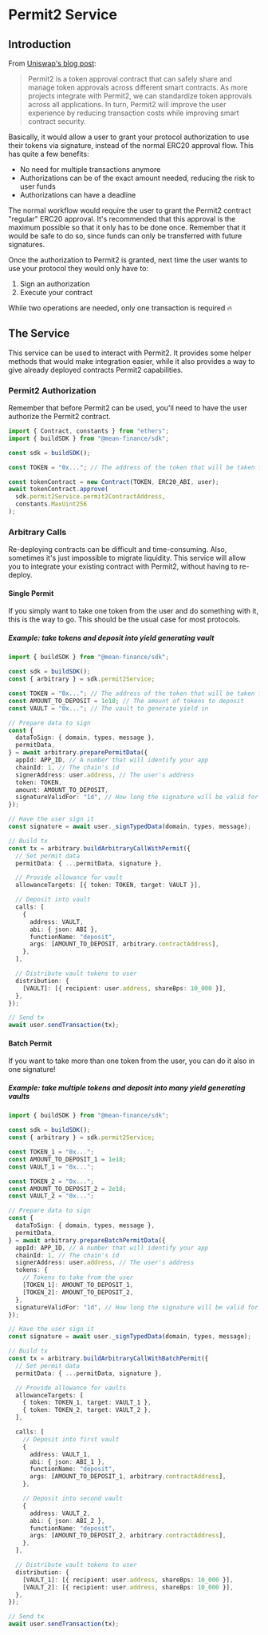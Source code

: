 # Permit2 Service

## Introduction

From [Uniswap's blog post](https://blog.uniswap.org/permit2-and-universal-router):

> Permit2 is a token approval contract that can safely share and manage token approvals across different smart contracts. As more projects integrate with Permit2, we can standardize token approvals across all applications. In turn, Permit2 will improve the user experience by reducing transaction costs while improving smart contract security.

Basically, it would allow a user to grant your protocol authorization to use their tokens via signature, instead of the normal ERC20 approval flow. This has quite a few benefits:

- No need for multiple transactions anymore
- Authorizations can be of the exact amount needed, reducing the risk to user funds
- Authorizations can have a deadline

The normal workflow would require the user to grant the Permit2 contract "regular" ERC20 approval. It's recommended that this approval is the maximum possible so that it only has to be done once. Remember that it would be safe to do so, since funds can only be transferred with future signatures.

Once the authorization to Permit2 is granted, next time the user wants to use your protocol they would only have to:

1. Sign an authorization
1. Execute your contract

While two operations are needed, only one transaction is required 🔥

## The Service

This service can be used to interact with Permit2. It provides some helper methods that would make integration easier, while it also provides a way to give already deployed contracts Permit2 capabilities.

### Permit2 Authorization

Remember that before Permit2 can be used, you'll need to have the user authorize the Permit2 contract.

```ts
import { Contract, constants } from "ethers";
import { buildSDK } from "@mean-finance/sdk";

const sdk = buildSDK();

const TOKEN = "0x..."; // The address of the token that will be taken from the user

const tokenContract = new Contract(TOKEN, ERC20_ABI, user);
await tokenContract.approve(
  sdk.permit2Service.permit2ContractAddress,
  constants.MaxUint256
);
```

### Arbitrary Calls

Re-deploying contracts can be difficult and time-consuming. Also, sometimes it's just impossible to migrate liquidity. This service will allow you to integrate your existing contract with Permit2, without having to re-deploy.

#### Single Permit

If you simply want to take one token from the user and do something with it, this is the way to go. This should be the usual case for most protocols.

##### Example: take tokens and deposit into yield generating vault

```ts
import { buildSDK } from "@mean-finance/sdk";

const sdk = buildSDK();
const { arbitrary } = sdk.permit2Service;

const TOKEN = "0x..."; // The address of the token that will be taken from the user
const AMOUNT_TO_DEPOSIT = 1e18; // The amount of tokens to deposit
const VAULT = "0x..."; // The vault to generate yield in

// Prepare data to sign
const {
  dataToSign: { domain, types, message },
  permitData,
} = await arbitrary.preparePermitData({
  appId: APP_ID, // A number that will identify your app
  chainId: 1, // The chain's id
  signerAddress: user.address, // The user's address
  token: TOKEN,
  amount: AMOUNT_TO_DEPOSIT,
  signatureValidFor: "1d", // How long the signature will be valid for
});

// Have the user sign it
const signature = await user._signTypedData(domain, types, message);

// Build tx
const tx = arbitrary.buildArbitraryCallWithPermit({
  // Set permit data
  permitData: { ...permitData, signature },

  // Provide allowance for vault
  allowanceTargets: [{ token: TOKEN, target: VAULT }],

  // Deposit into vault
  calls: [
    {
      address: VAULT,
      abi: { json: ABI },
      functionName: "deposit",
      args: [AMOUNT_TO_DEPOSIT, arbitrary.contractAddress],
    },
  ],

  // Distribute vault tokens to user
  distribution: {
    [VAULT]: [{ recipient: user.address, shareBps: 10_000 }],
  },
});

// Send tx
await user.sendTransaction(tx);
```

#### Batch Permit

If you want to take more than one token from the user, you can do it also in one signature!

##### Example: take multiple tokens and deposit into many yield generating vaults

```ts
import { buildSDK } from "@mean-finance/sdk";

const sdk = buildSDK();
const { arbitrary } = sdk.permit2Service;

const TOKEN_1 = "0x...";
const AMOUNT_TO_DEPOSIT_1 = 1e18;
const VAULT_1 = "0x...";

const TOKEN_2 = "0x...";
const AMOUNT_TO_DEPOSIT_2 = 2e18;
const VAULT_2 = "0x...";

// Prepare data to sign
const {
  dataToSign: { domain, types, message },
  permitData,
} = await arbitrary.prepareBatchPermitData({
  appId: APP_ID, // A number that will identify your app
  chainId: 1, // The chain's id
  signerAddress: user.address, // The user's address
  tokens: {
    // Tokens to take from the user
    [TOKEN_1]: AMOUNT_TO_DEPOSIT_1,
    [TOKEN_2]: AMOUNT_TO_DEPOSIT_2,
  },
  signatureValidFor: "1d", // How long the signature will be valid for
});

// Have the user sign it
const signature = await user._signTypedData(domain, types, message);

// Build tx
const tx = arbitrary.buildArbitraryCallWithBatchPermit({
  // Set permit data
  permitData: { ...permitData, signature },

  // Provide allowance for vaults
  allowanceTargets: [
    { token: TOKEN_1, target: VAULT_1 },
    { token: TOKEN_2, target: VAULT_2 },
  ],

  calls: [
    // Deposit into first vault
    {
      address: VAULT_1,
      abi: { json: ABI_1 },
      functionName: "deposit",
      args: [AMOUNT_TO_DEPOSIT_1, arbitrary.contractAddress],
    },

    // Deposit into second vault
    {
      address: VAULT_2,
      abi: { json: ABI_2 },
      functionName: "deposit",
      args: [AMOUNT_TO_DEPOSIT_2, arbitrary.contractAddress],
    },
  ],

  // Distribute vault tokens to user
  distribution: {
    [VAULT_1]: [{ recipient: user.address, shareBps: 10_000 }],
    [VAULT_2]: [{ recipient: user.address, shareBps: 10_000 }],
  },
});

// Send tx
await user.sendTransaction(tx);
```

